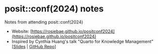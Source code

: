 # posit::conf(2024) notes

Notes from attending posit::conf(2024)

* Website: [https://rosiebae.github.io/positconf2024](https://rosiebae.github.io/positconf2024)
* Inspired by Cynthia Huang's talk "Quarto for Knowledge Management" [[Slides](https://github.com/cynthiahqy/positconf2024/blob/main/slides.pdf) | [GitHub Repo](https://github.com/cynthiahqy/positconf2024)]